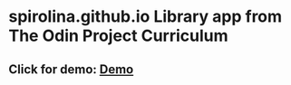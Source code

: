 # spirolina.github.io Library app from The Odin Project Curriculum
## Click for demo: [Demo](https://spirolina.github.io./)
